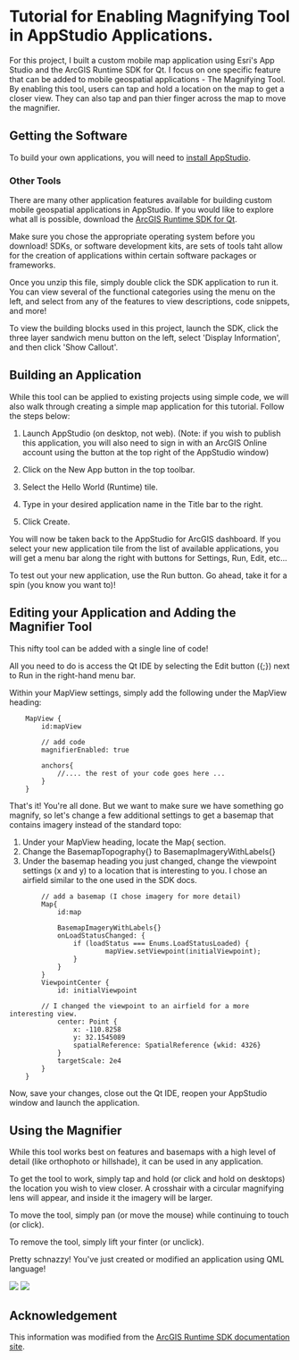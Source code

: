 # Tutorial for Enabling Magnifying Tool in AppStudio Applications.

For this project, I built a custom mobile map application using Esri's App Studio and the ArcGIS Runtime SDK for Qt.  I focus on one specific feature that can be added to mobile geospatial applications - The Magnifying Tool.  By enabling this tool, users can tap and hold a location on the map to get a closer view.  They can also tap and pan thier finger across the map to move the magnifier.


## Getting the Software

To build your own applications, you will need to [install AppStudio](http://doc.arcgis.com/en/appstudio/download/).


### Other Tools

There are many other application features available for building custom mobile geospatial applications in AppStudio.  If you would like to explore what all is possible, download the [ArcGIS Runtime SDK for Qt](http://www.arcgis.com/home/search.html?t=content&q=tags:QmlSampleApplicationCurrent&content=all). 

Make sure you chose the appropriate operating system before you download!  SDKs, or software development kits, are sets of tools taht allow for the creation of applications within certain software packages or frameworks.

Once you unzip this file, simply double click the SDK application to run it.  You can view several of the functional categories using the menu on the left, and select from any of the features to view descriptions, code snippets, and more!

To view the building blocks used in this project, launch the SDK, click the three layer sandwich menu button on the left, select 'Display Information', and then click 'Show Callout'.

## Building an Application

While this tool can be applied to existing projects using simple code, we will also walk through creating a simple map application for this tutorial.  Follow the steps below:

1. Launch AppStudio (on desktop, not web). 
(Note: if you wish to publish this application, you will also need to sign in with an ArcGIS Online account using the button at the top right of the AppStudio window)

2. Click on the New App button in the top toolbar.

3. Select the Hello World (Runtime) tile.

4. Type in your desired application name in the Title bar to the right.

5. Click Create.

You will now be taken back to the AppStudio for ArcGIS dashboard.  If you select your new application tile from the list of available applications, you will get a menu bar along the right with buttons for Settings, Run, Edit, etc...

To test out your new application, use the Run button.  Go ahead, take it for a spin (you know you want to)!

## Editing your Application and Adding the Magnifier Tool

This nifty tool can be added with a single line of code!

All you need to do is access the Qt IDE by selecting the Edit button ({;}) next to Run in the right-hand menu bar.

Within your MapView settings, simply add the following under the MapView heading:

```
	MapView {
		id:mapView

		// add code
		magnifierEnabled: true

		anchors{
			//.... the rest of your code goes here ...
		}
	}
```

That's it!  You're all done.  But we want to make sure we have something go magnify, so let's change a few additional settings to get a basemap that contains imagery instead of the standard topo:

1. Under your MapView heading, locate the Map{ section.
2. Change the BasemapTopography{} to BasemapImageryWithLabels{}
3. Under the basemap heading you just changed, change the viewpoint settings (x and y) to a location that is interesting to you.  I chose an airfield similar to the one used in the SDK docs.

```
        // add a basemap (I chose imagery for more detail)
        Map{
            id:map

            BasemapImageryWithLabels{}
            onLoadStatusChanged: {
                if (loadStatus === Enums.LoadStatusLoaded) {
                        mapView.setViewpoint(initialViewpoint);
                }
            }
        }
        ViewpointCenter {
            id: initialViewpoint
	    
	    // I changed the viewpoint to an airfield for a more interesting view.
            center: Point {
                x: -110.8258
                y: 32.1545089
                spatialReference: SpatialReference {wkid: 4326}
            }
            targetScale: 2e4
        }
    }

```


Now, save your changes, close out the Qt IDE, reopen your AppStudio window and launch the application.

## Using the Magnifier

While this tool works best on features and basemaps with a high level of detail (like orthophoto or hillshade), it can be used in any application.

To get the tool to work, simply tap and hold (or click and hold on desktops) the location you wish to view closer.  A crosshair with a circular magnifying lens will appear, and inside it the imagery will be larger.

To move the tool, simply pan (or move the mouse) while continuing to touch (or click).

To remove the tool, simply lift your finter (or unclick).

Pretty schnazzy! You've just created or modified an application using QML language!

![](screenshot1.jpg)
![](screenshot2.jpg)


## Acknowledgement

This information was modified from the [ArcGIS Runtime SDK documentation site](https://developers.arcgis.com/qt/latest/qml/sample-code/sample-qt-showmagnifier.htm).
